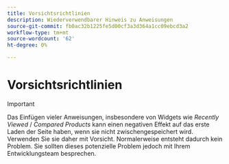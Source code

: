 ```yaml
---
title: Vorsichtsrichtlinien
description: Wiederverwendbarer Hinweis zu Anweisungen
source-git-commit: fb0ac32b1225fe5d00cf3a3d364a1cc09ebcd3a2
workflow-type: tm+mt
source-wordcount: '62'
ht-degree: 0%

---
```


# Vorsichtsrichtlinien

>[!IMPORTANT]
>
>Das Einfügen vieler Anweisungen, insbesondere von Widgets wie _Recently Viewed_ / _Compared Products_ kann einen negativen Effekt auf das erste Laden der Seite haben, wenn sie nicht zwischengespeichert wird. Verwenden Sie sie daher mit Vorsicht. Normalerweise entsteht dadurch kein Problem. Sie sollten dieses potenzielle Problem jedoch mit Ihrem Entwicklungsteam besprechen.
